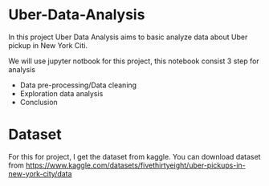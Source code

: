 # Uber-Data-Analysis
In this project Uber Data Analysis aims to basic analyze data about Uber pickup in New York Citi.

We will use jupyter notbook for this project, this notebook consist 3 step for analysis
* Data pre-processing/Data cleaning
* Exploration data analysis
* Conclusion 

# Dataset
For this for project, I get the dataset from kaggle.
You can download dataset from https://www.kaggle.com/datasets/fivethirtyeight/uber-pickups-in-new-york-city/data
